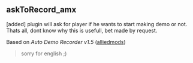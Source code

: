 ## askToRecord_amx
[added] plugin will ask for player if he wants to start making demo or not. 
Thats all, dont know why this is usefull, bet made by request.

Based on  *Auto Demo Recorder v1.5* ([alliedmods](https://forums.alliedmods.net/showthread.php?p=770786))
> sorry for english ;)
